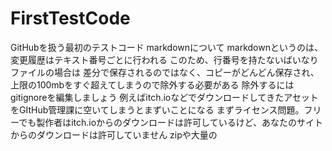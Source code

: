 # FirstTestCode
GitHubを扱う最初のテストコード
markdownについて
markdownというのは、
変更履歴はテキスト番号ごとに行われる
このため、行番号を持たないばいなりファイルの場合は
差分で保存されるのではなく、コピーがどんどん保存され、上限の100mbをすぐ超えてしまうので除外する必要がある
除外するにはgitignoreを編集しましょう
例えばitch.ioなどでダウンロードしてきたアセットをGItHub管理課に空いてしまうとまずいことになる
まずライセンス問題。フリーでも製作者はitch.ioからのダウンロードは許可しているけど、あなたのサイトからのダウンロードは許可していません
zipや大量の

